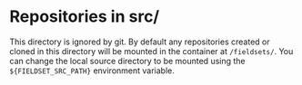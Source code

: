 # Repositories in src/

This directory is ignored by git. By default any repositories created or cloned in this directory will be mounted in the container at `/fieldsets/`. You can change the local source directory to be mounted using the `${FIELDSET_SRC_PATH}` environment variable.
